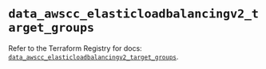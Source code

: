 # `data_awscc_elasticloadbalancingv2_target_groups`

Refer to the Terraform Registry for docs: [`data_awscc_elasticloadbalancingv2_target_groups`](https://registry.terraform.io/providers/hashicorp/awscc/0.70.0/docs/data-sources/elasticloadbalancingv2_target_groups).
